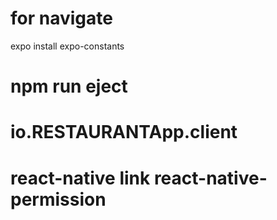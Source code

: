 
# for navigate
expo install expo-constants

# npm run eject
# io.RESTAURANTApp.client
# react-native link react-native-permission
